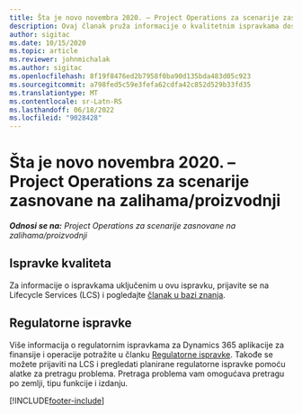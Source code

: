 ```yaml
---
title: Šta je novo novembra 2020. – Project Operations za scenarije zasnovane na zalihama/proizvodnji
description: Ovaj članak pruža informacije o kvalitetnim ispravkama dostupnim u novembru 2020.
author: sigitac
ms.date: 10/15/2020
ms.topic: article
ms.reviewer: johnmichalak
ms.author: sigitac
ms.openlocfilehash: 8f19f8476ed2b7958f0ba90d135bda483d05c923
ms.sourcegitcommit: a798fed5c59e3fefa62cdfa42c852d529b33fd35
ms.translationtype: MT
ms.contentlocale: sr-Latn-RS
ms.lasthandoff: 06/18/2022
ms.locfileid: "9028428"
---
```

# <a name="whats-new-november-2020---project-operations-for-stockedproduction-based-scenarios"></a>Šta je novo novembra 2020. – Project Operations za scenarije zasnovane na zalihama/proizvodnji

_**Odnosi se na:** Project Operations za scenarije zasnovane na zalihama/proizvodnji_

## <a name="quality-updates"></a>Ispravke kvaliteta

Za informacije o ispravkama uključenim u ovu ispravku, prijavite se na Lifecycle Services (LCS) i pogledajte [članak u bazi znanja](https://fix.lcs.dynamics.com/Issue/Details?bugId=488609&amp;dbType=3&amp;qc=8251e8e1d5e2386de850599926c1adc3fec8e2ba25308036d22cdfe0a1c28fc7).

## <a name="regulatory-updates"></a>Regulatorne ispravke

Više informacija o regulatornim ispravkama za Dynamics 365 aplikacije za finansije i operacije potražite u članku [Regulatorne ispravke](/dynamics365/finance/localizations/regulatory-updates). Takođe se možete prijaviti na LCS i pregledati planirane regulatorne ispravke pomoću alatke za pretragu problema. Pretraga problema vam omogućava pretragu po zemlji, tipu funkcije i izdanju.


[!INCLUDE[footer-include](../../includes/footer-banner.md)]